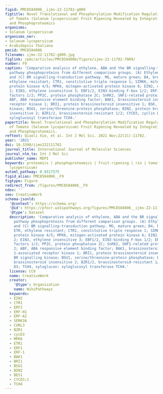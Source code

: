 ```yaml
---
figid: PMC8584006__ijms-22-11782-g009
figtitle: Novel Translational and Phosphorylation Modification Regulation Mechanisms
  of Tomato (Solanum lycopersicum) Fruit Ripening Revealed by Integrative Proteomics
  and Phosphoproteomics
organisms:
- Solanum lycopersicum
organisms_ner:
- Solanum lycopersicum
- Arabidopsis thaliana
pmcid: PMC8584006
filename: ijms-22-11782-g009.jpg
figlink: /pmc/articles/PMC8584006/figure/ijms-22-11782-f009/
number: F9
caption: 'Comparative analysis of ethylene, ABA and the BR signalling-transduction
  pathway phosphoproteins from different comparison groups. (A) Ethylene, (B) ABA
  and (C) BR signalling-transduction pathway. MG, mature green; B4, breaker + 4. ETR,
  ethylene resistant; CTR1, constitutive triple response 1; SIMKK, mitogen-activated
  protein kinase 4/5; MPK6, mitogen-activated protein kinase 6; EIN2, ethylene insensitive
  2; EIN3, ethylene insensitive 3; EBF1/2, EIN3-binding F-box 1/2; ERF1/2, ethylene-responsive
  factors 1/2; PP2C, protein phosphatase 2C; SnRK2, SNF1-related protein kinase 2;
  ABF, ABA responsive element binding factor; BAK1, brassinosteroid insensitive 1-associated
  receptor kinase 1; BRI1, protein brassinosteroid insensitive 1; BSK, BR signalling
  kinase; BSU1, serine/threonine-protein phosphatase; BIN2, protein brassinosteroid
  insensitive 2; BZR1/2, brassinosteroid-resistant 1/2; CYCD3, cyclin D3; TCH4, xyloglucan:
  xyloglucosyl transferase TCH4.'
papertitle: Novel Translational and Phosphorylation Modification Regulation Mechanisms
  of Tomato (Solanum lycopersicum) Fruit Ripening Revealed by Integrative Proteomics
  and Phosphoproteomics.
reftext: Qiaoli Xie, et al. Int J Mol Sci. 2021 Nov;22(21):11782.
year: '2021'
doi: 10.3390/ijms222111782
journal_title: International Journal of Molecular Sciences
journal_nlm_ta: Int J Mol Sci
publisher_name: MDPI
keywords: proteomics | phosphoproteomics | fruit-ripening | rin | tomato (Solanum
  lycopersicum)
automl_pathway: 0.9317575
figid_alias: PMC8584006__F9
figtype: Figure
redirect_from: /figures/PMC8584006__F9
ndex: ''
seo: CreativeWork
schema-jsonld:
  '@context': https://schema.org/
  '@id': https://pfocr.wikipathways.org/figures/PMC8584006__ijms-22-11782-g009.html
  '@type': Dataset
  description: 'Comparative analysis of ethylene, ABA and the BR signalling-transduction
    pathway phosphoproteins from different comparison groups. (A) Ethylene, (B) ABA
    and (C) BR signalling-transduction pathway. MG, mature green; B4, breaker + 4.
    ETR, ethylene resistant; CTR1, constitutive triple response 1; SIMKK, mitogen-activated
    protein kinase 4/5; MPK6, mitogen-activated protein kinase 6; EIN2, ethylene insensitive
    2; EIN3, ethylene insensitive 3; EBF1/2, EIN3-binding F-box 1/2; ERF1/2, ethylene-responsive
    factors 1/2; PP2C, protein phosphatase 2C; SnRK2, SNF1-related protein kinase
    2; ABF, ABA responsive element binding factor; BAK1, brassinosteroid insensitive
    1-associated receptor kinase 1; BRI1, protein brassinosteroid insensitive 1; BSK,
    BR signalling kinase; BSU1, serine/threonine-protein phosphatase; BIN2, protein
    brassinosteroid insensitive 2; BZR1/2, brassinosteroid-resistant 1/2; CYCD3, cyclin
    D3; TCH4, xyloglucan: xyloglucosyl transferase TCH4.'
  license: CC0
  name: CreativeWork
  creator:
    '@type': Organization
    name: WikiPathways
  keywords:
  - EIN2
  - CTR1
  - ERF2
  - ERF-H1
  - ERF-A2
  - SERK3A
  - CURL3
  - BZR1
  - cycD3
  - MPK6
  - ETR1
  - ERF1
  - ERF-1
  - BAK1
  - BRI1
  - BSU1
  - BIN2
  - BES1
  - CYCD3;1
  - TCH4
---
```

